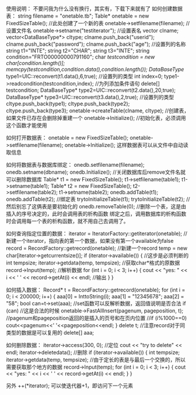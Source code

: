 使用说明：
不要问我为什么没有换行，其实有，下载下来就有了
如何创建数据表：
    string filename = "onetable.tb";
    Table* onetable = new FixedSizeTable();                            //此处创建了一个新的表
    onetable->setfilename(filename);					//设置文件名
    onetable->setname("testiterator");					//设置表名
    vector<string> clname;				
    vector<DataBaseType*> cltype;
    clname.push_back("userid");
    clname.push_back("password");
    clname.push_back("age");						//设置列的名称
    string t1="INTE"; string t2="CHAR"; string t3="INTE";
    string condition="FRTO00000000791160";
    char *testcondition = new char[condition.length()];
    memcpy(testcondition,condition.data(),condition.length());
    DataBaseType* type1=UIC::reconvert(t1.data(),6,true);		//设置列的类型
    int index=0;
    type1->readcondition(testcondition,index);				//为列添加条件语句
    delete[] testcondition;
    DataBaseType* type2=UIC::reconvert(t2.data(),20,true);
    DataBaseType* type3=UIC::reconvert(t3.data(),2,true);		//设置列的类型
    cltype.push_back(type1);
    cltype.push_back(type2);
    cltype.push_back(type3);
    onetable->createTable(clname, cltype);				//创建表，如果文件已存在会删除掉重建一个
    onetable->Initialize();						//初始化表，必须调用这个函数才能使用

如何打开数据表：
    onetable = new FixedSizeTable();
    onetable->setfilename(filename);
    onetable->Initialize();
    这样数据表可以从文件中自动读取信息

如何将数据表与数据库绑定：
    onedb.setfilename(filename);
    onedb.setname(dbname);
    onedb.Initialize();					//关闭数据库后remove文件名就可以删除数据库
    Table* t1 = new FixedSizeTable();
    t1->setfilename(table1);
    t1->setname(table1);
    Table* t2 = new FixedSizeTable();
    t2->setfilename(table2);
    t1->setname(table2);
    onedb.addTable(t1);
    onedb.addTable(t2);					//绑定表
    trytoInitializeTable(t1);
    trytoInitializeTable(t2);				//然后别忘了这俩表是要初始化的
    onedb.removeTable(0);				//删除一个表，这是由插入的序号决定的，此时会调用表的析构函数
    绑定之后，调用数据库的析构函数时会调用每一个表的析构函数，就不用自己去调用了。

如何查询指定位置的数据：
    iterator = IteratorFactory::getiterator(onetable);	//新建一个iterator，指向表的第一个数据，如果没有第一个available为false
    record = RecordFactory::getrecord(onetable);	//新建一个record
    temp = new char[iterator->getcurrentsize()];
    if (iterator->available()) {			//这步是必须判断的
        int tempsize;
        iterator->getdata(temp, tempsize);		//获取char*格式的原数据
        record->Input(temp);				//解析数据
        for (int i = 0; i < 3; i++) {
            cout << "yes: " << i << ' ' << record->getAt(i) << endl;	//输出
        }
    }

如何插入数据：
    Record* t = RecordFactory::getrecord(onetable);
    for (int i = 0; i < 200000; i++) {
        aaa[0] = InttoString(i);
        aaa[1] = "12345678";
        aaa[2] = "58";
        bool can=t->set(aaa);						//set函数可以反解析数据，返回值说明是否合法
        if (can)							//这是合法的时候
            onetable->FastAllInsert(pagenum, pageposition, t);		//pagenum和pageposition返回的是插入的页号和在页内位置
        //if (i%1000==0) cout<<pagenum<<' '<<pageposition<<endl;
    }
    delete t;								//注意record对于同类型的数据是可以复用的
    delete[] aaa;

如何删除数据：
    iterator->access(300, 0);				//定位
    cout << "try to delete" << endl;
    iterator->deletedata();				//删除
    if (iterator->available()) {
        int tempsize;
        iterator->getdata(temp, tempsize);		//由于定长的表是与最后一个交换的，所以需要获取那个地方的数据
        record->Input(temp);
        for (int i = 0; i < 3; i++) {
            cout << "yes: " << i << ' ' << record->getAt(i) << endl;
        }
    }

另外
    ++(*iterator); 可以使迭代器+1，即访问下一个元素
    
